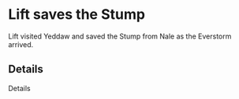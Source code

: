 # Lift saves the Stump
Lift visited Yeddaw and saved the Stump from Nale as the Everstorm arrived.

## Details
Details
